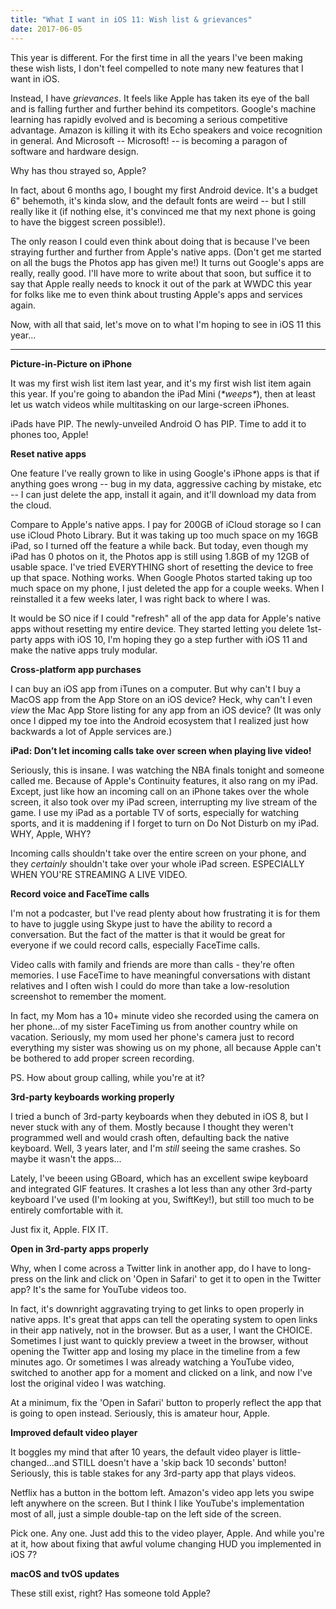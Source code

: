 ```yaml
---
title: "What I want in iOS 11: Wish list & grievances"
date: 2017-06-05
---
```


This year is different. For the first time in all the years I've been making these wish lists, I don't feel compelled to note many new features that I want in iOS.

Instead, I have *grievances*. It feels like Apple has taken its eye of the ball and is falling further and further behind its competitors. Google's machine learning has rapidly evolved and is becoming a serious competitive advantage. Amazon is killing it with its Echo speakers and voice recognition in general. And Microsoft -- Microsoft! -- is becoming a paragon of software and hardware design.

Why has thou strayed so, Apple?

In fact, about 6 months ago, I bought my first Android device. It's a budget 6" behemoth, it's kinda slow, and the default fonts are weird -- but I still really like it (if nothing else, it's convinced me that my next phone is going to have the biggest screen possible!).

The only reason I could even think about doing that is because I've been straying further and further from Apple's native apps. (Don't get me started on all the bugs the Photos app has given me!) It turns out Google's apps are really, really good. I'll have more to write about that soon, but suffice it to say that Apple really needs to knock it out of the park at WWDC this year for folks like me to even think about trusting Apple's apps and services again.

Now, with all that said, let's move on to what I'm hoping to see in iOS 11 this year...

---

**Picture-in-Picture on iPhone**

It was my first wish list item last year, and it's my first wish list item again this year. If you're going to abandon the iPad Mini (*\*weeps\**), then at least let us watch videos while multitasking on our large-screen iPhones.

iPads have PIP. The newly-unveiled Android O has PIP. Time to add it to phones too, Apple!

**Reset native apps**

One feature I've really grown to like in using Google's iPhone apps is that if anything goes wrong -- bug in my data, aggressive caching by mistake, etc -- I can just delete the app, install it again, and it'll download my data from the cloud.

Compare to Apple's native apps. I pay for 200GB of iCloud storage so I can use iCloud Photo Library. But it was taking up too much space on my 16GB iPad, so I turned off the feature a while back. But today, even though my iPad has 0 photos on it, the Photos app is still using 1.8GB of my 12GB of usable space. I've tried EVERYTHING short of resetting the device to free up that space. Nothing works. When Google Photos started taking up too much space on my phone, I just deleted the app for a couple weeks. When I reinstalled it a few weeks later, I was right back to where I was.

It would be SO nice if I could "refresh" all of the app data for Apple's native apps without resetting my entire device. They started letting you delete 1st-party apps with iOS 10, I'm hoping they go a step further with iOS 11 and make the native apps truly modular.

**Cross-platform app purchases**

I can buy an iOS app from iTunes on a computer. But why can't I buy a MacOS app from the App Store on an iOS device? Heck, why can't I even *view* the Mac App Store listing for any app from an iOS device? (It was only once I dipped my toe into the Android ecosystem that I realized just how backwards a lot of Apple services are.)

**iPad: Don’t let incoming calls take over screen when playing live video!**

Seriously, this is insane. I was watching the NBA finals tonight and someone called me. Because of Apple's Continuity features, it also rang on my iPad. Except, just like how an incoming call on an iPhone takes over the whole screen, it also took over my iPad screen, interrupting my live stream of the game. I use my iPad as a portable TV of sorts, especially for watching sports, and it is maddening if I forget to turn on Do Not Disturb on my iPad. WHY, Apple, WHY?

Incoming calls shouldn't take over the entire screen on your phone, and they *certainly* shouldn't take over your whole iPad screen. ESPECIALLY WHEN YOU'RE STREAMING A LIVE VIDEO.

**Record voice and FaceTime calls**

I'm not a podcaster, but I've read plenty about how frustrating it is for them to have to juggle using Skype just to have the ability to record a conversation. But the fact of the matter is that it would be great for everyone if we could record calls, especially FaceTime calls.

Video calls with family and friends are more than calls - they're often memories. I use FaceTime to have meaningful conversations with distant relatives and I often wish I could do more than take a low-resolution screenshot to remember the moment.

In fact, my Mom has a 10+ minute video she recorded using the camera on her phone...of my sister FaceTiming us from another country while on vacation. Seriously, my mom used her phone's camera just to record everything my sister was showing us on my phone, all because Apple can't be bothered to add proper screen recording.

PS. How about group calling, while you're at it?

**3rd-party keyboards working properly**

I tried a bunch of 3rd-party keyboards when they debuted in iOS 8, but I never stuck with any of them. Mostly because I thought they weren't programmed well and would crash often, defaulting back the native keyboard. Well, 3 years later, and I'm *still* seeing the same crashes. So maybe it wasn't the apps...

Lately, I've beeen using GBoard, which has an excellent swipe keyboard and integrated GIF features. It crashes a lot less than any other 3rd-party keyboard I've used (I'm looking at you, SwiftKey!), but still too much to be entirely comfortable with it.

Just fix it, Apple. FIX IT.

**Open in 3rd-party apps properly**

Why, when I come across a Twitter link in another app, do I have to long-press on the link and click on 'Open in Safari' to get it to open in the Twitter app? It's the same for YouTube videos too.

In fact, it's downright aggravating trying to get links to open properly in native apps. It's great that apps can tell the operating system to open links in their app natively, not in the browser. But as a user, I want the CHOICE. Sometimes I just want to quickly preview a tweet in the browser, without opening the Twitter app and losing my place in the timeline from a few minutes ago. Or sometimes I was already watching a YouTube video, switched to another app for a moment and clicked on a link, and now I've lost the original video I was watching.

At a minimum, fix the 'Open in Safari' button to properly reflect the app that is going to open instead. Seriously, this is amateur hour, Apple.

**Improved default video player**

It boggles my mind that after 10 years, the default video player is little-changed...and STILL doesn't have a 'skip back 10 seconds' button! Seriously, this is table stakes for any 3rd-party app that plays videos.

Netflix has a button in the bottom left. Amazon's video app lets you swipe left anywhere on the screen. But I think I like YouTube's implementation most of all, just a simple double-tap on the left side of the screen.

Pick one. Any one. Just add this to the video player, Apple. And while you're at it, how about fixing that awful volume changing HUD you implemented in iOS 7?

**macOS and tvOS updates**

These still exist, right? Has someone told Apple?